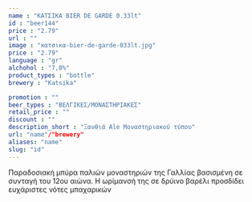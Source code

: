 ```yaml
---
name : "ΚΑΤΣΙΚΑ BIER DE GARDE 0.33lt"
id : "beer144"
price : "2.79"
url : ""
image : "κατσικα-bier-de-garde-033lt.jpg"
price : "2.79"
language : "gr"
alchohol : "7,0%"
product_types : "bottle"
brewery : "Katsika"

promotion : ""
beer_types : "ΒΕΛΓΙΚΕΣ/ΜΟΝΑΣΤΗΡΙΑΚΕΣ"
retail_price : ""
discount : ""
description_short : "Ξανθιά Ale Μοναστηριακού τύπου"
url: "name"/"brewery"
aliases: "name"
slug: "id"
---
```


Παραδοσιακή μπύρα παλιών μοναστηριών της Γαλλίας βασισμένη σε συνταγή του 12ου αιώνα. 
Η ωρίμανσή της σε δρύινο βαρέλι προσδίδει ευχάριστες νότες μπαχαρικών